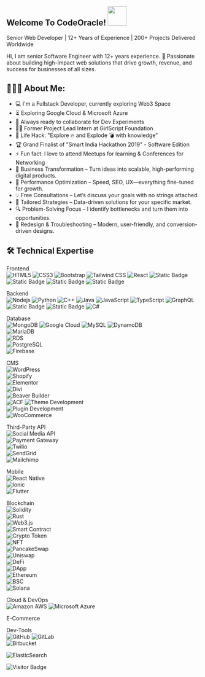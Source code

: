 ## Welcome To CodeOracle! <img src="https://raw.githubusercontent.com/aemmadi/aemmadi/master/wave.gif" width="50">
Senior Web Developer | 12+ Years of Experience | 200+ Projects Delivered Worldwide


Hi, I am senior Software Engineer with 12+ years experience.
🚀 Passionate about building high-impact web solutions that drive growth, revenue, and success for businesses of all sizes.


<h2 align="left">👨🏻‍💻 About Me:</h2>

- :computer: I'm a Fullstack Developer, currently exploring Web3 Space
- :hourglass_flowing_sand: Exploring Google Cloud & Microsoft Azure
- :rocket: Always ready to collaborate for Dev Experiments
- :man_technologist: Former Project Lead Intern at GirlScript Foundation
- :dart: Life Hack: "Explore :fire: and Explode :bomb: with knowledge"
- :trophy: Grand Finalist of "Smart India Hackathon 2019" - Software Edition
- :zap: Fun fact: I love to attend Meetups for learning & Conferences for Networking
- 🌟 Business Transformation – Turn ideas into scalable, high-performing digital products.
- 🚀 Performance Optimization – Speed, SEO, UX—everything fine-tuned for growth.
- 💡 Free Consultations – Let’s discuss your goals with no strings attached.
- 🎯 Tailored Strategies – Data-driven solutions for your specific market.
- 🔍 Problem-Solving Focus – I identify bottlenecks and turn them into opportunities.
- 🎨 Redesign & Troubleshooting – Modern, user-friendly, and conversion-driven designs.


## 🛠️ Technical Expertise

Frontend <br/>
![HTML5](https://img.shields.io/badge/-HTML5-E34F26?style=plastic&logo=html5&logoColor=white)
![CSS3](https://img.shields.io/badge/-CSS3-1572B6?style=plastic&logo=css3)
![Bootstrap](https://img.shields.io/badge/-Bootstrap-563D7C?style=plastic&logo=bootstrap)
![Tailwind CSS](https://img.shields.io/badge/-TailwindCSS-blue?style=plastic&logo=tailwindcss)
![React](https://img.shields.io/badge/-React-black?style=plastic&logo=react)
![Static Badge](https://img.shields.io/badge/-Vue-00FF00%20?style=plastic&logo=vue.js&logoColor=red)
![Static Badge](https://img.shields.io/badge/-Angluar-FF0000%20?style=plastic&logo=angular&logoColor=red)
![Static Badge](https://img.shields.io/badge/-Next.Js-800080?style=plastic&logo=next.js)
![Static Badge](https://img.shields.io/badge/-Nuxt.Js-008000?style=plastic&logo=nuxt)

Backend <br/>
![Nodejs](https://img.shields.io/badge/-Nodejs-black?style=plastic&logo=Node.js)
![Python](https://img.shields.io/badge/-Python-black?style=plastic&logo=Python)
![C++](https://img.shields.io/badge/-C++-00599C?style=plastic&logo=c)
![Java](https://img.shields.io/badge/-java-E34A86?style=plastic&logo=java)
![JavaScript](https://img.shields.io/badge/-JavaScript-black?style=plastic&logo=javascript)
![TypeScript](https://img.shields.io/badge/-TypeScript-007ACC?style=plastic&logo=typescript)
![GraphQL](https://img.shields.io/badge/-GraphQL-E10098?style=plastic&logo=graphql)
![Static Badge](https://img.shields.io/badge/-PHP-C0C0C0?style=plastic&logo=php)
![Static Badge](https://img.shields.io/badge/-Laravel-FFFF00?style=plastic&logo=laravel&logoColor=red)
![C#](https://img.shields.io/badge/C%23-(Asp.NET)-239120?style=plastic&logo=csharp&logoColor=white)  

Database <br/>
![MongoDB](https://img.shields.io/badge/-MongoDB-black?style=plastic&logo=mongodb)
![Google Cloud](https://img.shields.io/badge/Google%20Cloud-black?style=plastic&logo=google-cloud)
![MySQL](https://img.shields.io/badge/-MySQL-black?style=plastic&logo=mysql)
   ![DynamoDB](https://img.shields.io/badge/DynamoDB-4053D6?style=plastic&logo=amazon-dynamodb&logoColor=white)  
   ![MariaDB](https://img.shields.io/badge/MariaDB-003545?style=plastic&logo=mariadb&logoColor=white)  
   ![RDS](https://img.shields.io/badge/RDS-527FFF?style=plastic&logo=amazon-rds&logoColor=white)  
   ![PostgreSQL](https://img.shields.io/badge/PostgreSQL-4169E1?style=plastic&logo=postgresql&logoColor=white)  
   ![Firebase](https://img.shields.io/badge/Firebase-FFCA28?style=plastic&logo=firebase&logoColor=black)  


CMS <br/>
   ![WordPress](https://img.shields.io/badge/WordPress-21759B?style=plastic&logo=wordpress&logoColor=white)  
   ![Shopify](https://img.shields.io/badge/Shopify-7AB55C?style=plastic&logo=shopify&logoColor=white)  
   ![Elementor](https://img.shields.io/badge/Elementor-92003B?style=plastic&logo=elementor&logoColor=white)  
   ![Divi](https://img.shields.io/badge/Divi-3A4A8C?style=plastic&logo=divi&logoColor=white)  
   ![Beaver Builder](https://img.shields.io/badge/Beaver_Builder-FF6B4E?style=plastic&logo=beaver-builder&logoColor=white)  
   ![ACF](https://img.shields.io/badge/ACF_(Advanced_Custom_Fields)-0073AA?style=plastic&logo=wordpress&logoColor=white)  
   ![Theme Development](https://img.shields.io/badge/Theme_Development-3A4A8C?style=plastic&logo=wordpress&logoColor=white)  
   ![Plugin Development](https://img.shields.io/badge/Plugin_Development-21759B?style=plastic&logo=wordpress&logoColor=white)  
   ![WooCommerce](https://img.shields.io/badge/WooCommerce-96588A?style=plastic&logo=woocommerce&logoColor=white)  


Third-Party API <br/>
   ![Social Media API](https://img.shields.io/badge/Social_Media_API-FF4500?style=plastic&logo=twitter&logoColor=white)  
   ![Payment Gateway](https://img.shields.io/badge/Payment_Gateway-008CDD?style=plastic&logo=stripe&logoColor=white)  
   ![Twilio](https://img.shields.io/badge/Twilio-F22F46?style=plastic&logo=twilio&logoColor=white)  
   ![SendGrid](https://img.shields.io/badge/SendGrid-1A82E2?style=plastic&logo=sendgrid&logoColor=white)  
   ![Mailchimp](https://img.shields.io/badge/Mailchimp-FFE01B?style=plastic&logo=mailchimp&logoColor=black)  

Mobile <br/>
   ![React Native](https://img.shields.io/badge/React_Native-61DAFB?style=plastic&logo=react&logoColor=black)  
   ![Ionic](https://img.shields.io/badge/Ionic-3880FF?style=plastic&logo=ionic&logoColor=white)  
   ![Flutter](https://img.shields.io/badge/Flutter-02569B?style=plastic&logo=flutter&logoColor=white)  

Blockchain <br/>
   ![Solidity](https://img.shields.io/badge/Solidity-363636?style=plastic&logo=solidity&logoColor=white)  
   ![Rust](https://img.shields.io/badge/Rust-000000?style=plastic&logo=rust&logoColor=white)  
   ![Web3.js](https://img.shields.io/badge/Web3.js-E6B030?style=plastic&logo=ethereum&logoColor=white)  
   ![Smart Contract](https://img.shields.io/badge/Smart_Contract-3C3C3D?style=plastic&logo=ethereum&logoColor=white)  
   ![Crypto Token](https://img.shields.io/badge/Crypto_Token-F7931A?style=plastic&logo=bitcoin&logoColor=white)  
   ![NFT](https://img.shields.io/badge/NFT-3B3B3B?style=plastic&logo=opensea&logoColor=white)  
   ![PancakeSwap](https://img.shields.io/badge/PancakeSwap-FF629A?style=plastic&logo=pancakeswap&logoColor=white)  
   ![Uniswap](https://img.shields.io/badge/Uniswap-FF007A?style=plastic&logo=uniswap&logoColor=white)  
   ![DeFi](https://img.shields.io/badge/DeFi-3B3B3B?style=plastic&logo=ethereum&logoColor=white)  
   ![DApp](https://img.shields.io/badge/DApp-3B3B3B?style=plastic&logo=ethereum&logoColor=white)  
   ![Ethereum](https://img.shields.io/badge/Ethereum-3C3C3D?style=plastic&logo=ethereum&logoColor=white)  
   ![BSC](https://img.shields.io/badge/BSC-F0B90B?style=plastic&logo=binance&logoColor=black)  
   ![Solana](https://img.shields.io/badge/Solana-00FFA3?style=plastic&logo=solana&logoColor=black)  

Cloud & DevOps <br/>
![Amazon AWS](https://img.shields.io/badge/Amazon%20AWS-232F3E?style=plastic&logo=amazon-aws)
![Microsoft Azure](https://img.shields.io/badge/Microsoft%20Azure-232F7E?style=plastic&logo=microsoft-azure)


E-Commerce <br/>

Dev-Tools <br/>
   ![GitHub](https://img.shields.io/badge/-GitHub-181717?style=plastic&logo=github)
   ![GitLab](https://img.shields.io/badge/GitLab-FCA121?style=plastic&logo=gitlab&logoColor=white)  
   ![Bitbucket](https://img.shields.io/badge/Bitbucket-0052CC?style=plastic&logo=bitbucket&logoColor=white)  


![ElasticSearch](https://img.shields.io/badge/-ElasticSearch-005571?style=plastic&logo=elasticsearch)


![Visitor Badge](https://visitor-badge.laobi.icu/badge?page_id=aemmadi.aemmadi)